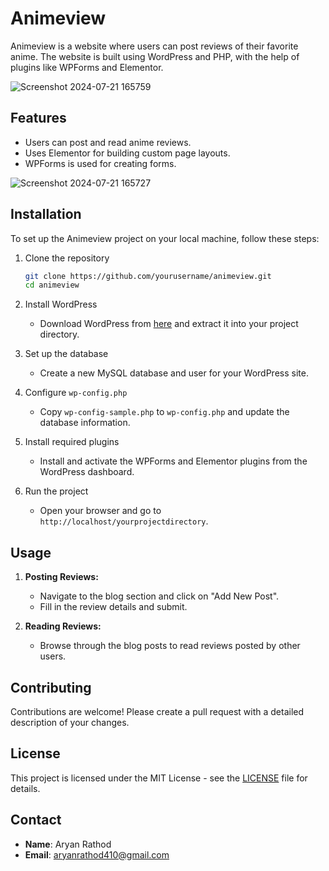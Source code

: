 # Animeview

Animeview is a website where users can post reviews of their favorite anime. The website is built using WordPress and PHP, with the help of plugins like WPForms and Elementor.

![Screenshot 2024-07-21 165759](https://github.com/user-attachments/assets/ba91fc33-cdcc-492d-a384-10e5637ba538)

## Features

- Users can post and read anime reviews.
- Uses Elementor for building custom page layouts.
- WPForms is used for creating forms.

![Screenshot 2024-07-21 165727](https://github.com/user-attachments/assets/298d49e5-8175-45bc-b5a9-096769600d1b)


## Installation

To set up the Animeview project on your local machine, follow these steps:

1. Clone the repository
   ```bash
   git clone https://github.com/yourusername/animeview.git
   cd animeview
   ```

2. Install WordPress
   - Download WordPress from [here](https://wordpress.org/download/) and extract it into your project directory.

3. Set up the database
   - Create a new MySQL database and user for your WordPress site.

4. Configure `wp-config.php`
   - Copy `wp-config-sample.php` to `wp-config.php` and update the database information.

5. Install required plugins
   - Install and activate the WPForms and Elementor plugins from the WordPress dashboard.

6. Run the project
   - Open your browser and go to `http://localhost/yourprojectdirectory`.

## Usage

1. **Posting Reviews:**
   - Navigate to the blog section and click on "Add New Post".
   - Fill in the review details and submit.

2. **Reading Reviews:**
   - Browse through the blog posts to read reviews posted by other users.

## Contributing

Contributions are welcome! Please create a pull request with a detailed description of your changes.

## License

This project is licensed under the MIT License - see the [LICENSE](LICENSE) file for details.

## Contact

- **Name**: Aryan Rathod
- **Email**: aryanrathod410@gmail.com
